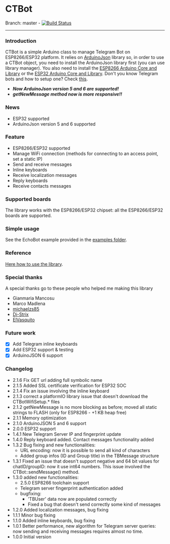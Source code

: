 # CTBot

Branch: master - [![Build Status](https://travis-ci.org/shurillu/CTBot.svg?branch=master)](https://travis-ci.org/shurillu/CTBot)


___
### Introduction
CTBot is a simple Arduino class to manage Telegram Bot on ESP8266/ESP32 platform.
It relies on [ArduinoJson](https://github.com/bblanchon/ArduinoJson) library so, in order to use a CTBot object, you need to install the ArduinoJson library first (you can use library manager).
You also need to install the [ESP8266 Arduino Core and Library](https://github.com/esp8266/Arduino) or the [ESP32 Arduino Core and Library](https://github.com/espressif/arduino-esp32).
Don't you know Telegram bots and how to setup one? Check [this](https://core.telegram.org/bots#6-botfather).

+ **_Now ArduinoJson version 5 and 6 are supported!_**
+ **_getNewMessage method now is more responsive!!_**

### News
+ ESP32 supported
+ ArduinoJson version 5 and 6 supported

### Feature
+ ESP8266/ESP32 supported
+ Manage WiFi connection (methods for connecting to an access point, set a static IP)
+ Send and receive messages
+ Inline keyboards
+ Receive localization messages
+ Reply keyboards
+ Receive contacts messages

### Supported boards
The library works with the ESP8266/ESP32 chipset: all the ESP8266/ESP32 boards are supported.

### Simple usage
See the EchoBot example provided in the [examples folder](https://github.com/shurillu/CTBot/tree/master/examples).

### Reference
[Here how to use the library](https://github.com/shurillu/CTBot/blob/master/REFERENCE.md). 

### Special thanks
A special thanks go to these people who helped me making this library 
+ Gianmaria Mancosu
+ Marco Madlena
+ [michaelzs85](https://github.com/michaelzs85)
+ [Di-Strix](https://github.com/Di-Strix)
+ [ElVasquito](https://github.com/ElVasquito)

### Future work
+ [x] Add Telegram inline keyboards
+ [x] Add ESP32 support & testing
+ [x] ArduinoJSON 6 support

### Changelog
+ 2.1.6 Fix GET url adding full symbolic name
+ 2.1.5 Added SSL certificate verification for ESP32 SOC
+ 2.1.4 Fix an issue involving the inline keyboard 
+ 2.1.3 correct a platformIO library issue that doesn't download the CTBotWifiSetup.* files
+ 2.1.2 getNewMessage is no more blocking as before; moved all static strings to FLASH (only for ESP8266 - +1 KB heap free)
+ 2.1.1 Memory optimization
+ 2.1.0 ArduinoJSON 5 and 6 support
+ 2.0.0 ESP32 support
+ 1.4.1 New Telegram Server IP and fingerprint update
+ 1.4.0 Reply keyboard added. Contact messages functionality added
+ 1.3.2 Bug fixing and new functionalities:
  + URL encoding: now it is possible to send all kind of characters
  + Added group infos (ID and Group title) in the TBMessage structure
+ 1.3.1 Fixed an issue that doesn't support negative and 64 bit values for chatID/groupID: now it use int64 numbers. This issue involved the CTBot::sendMessage() method.
+ 1.3.0 added new functionalities:
  + 2.5.0 ESP8266 toolchain support
  + Telegram server fingerprint authentication added
  + bugfixing:
    + 'TBUser' data now are populated correctly
    + Fixed a bug that doesn't send correctly some kind of messages
+ 1.2.0 Added localization messages, bug fixing
+ 1.1.1 Minor bug fixing
+ 1.1.0 Added inline keyboards, bug fixing
+ 1.0.1 Better performance, new algorithm for Telegram server queries: now sending and receiving messages requires almost no time.
+ 1.0.0 Initial version

